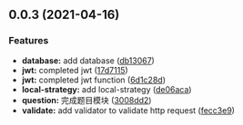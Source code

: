 ## 0.0.3 (2021-04-16)


### Features

* **database:** add database ([db13067](https://github.com/ibwei/education-test-api/commit/db13067ccec12da0be8e7ca0e182078483fd60b6))
* **jwt:** completed jwt ([17d7115](https://github.com/ibwei/education-test-api/commit/17d71159d7023c456aed250c1aeeb877995c4619))
* **jwt:** completed jwt function ([6d1c28d](https://github.com/ibwei/education-test-api/commit/6d1c28da5207d7e4581f07aff4cea0f51be54a90))
* **local-strategy:** add local-strategy ([de06aca](https://github.com/ibwei/education-test-api/commit/de06aca14b8f0b5ff02562fbcf8674ab71322d14))
* **question:** 完成题目模块 ([3008dd2](https://github.com/ibwei/education-test-api/commit/3008dd21520b7ea871cd3f2f4d99744d0efff71b))
* **validate:** add validator to validate http request ([fecc3e9](https://github.com/ibwei/education-test-api/commit/fecc3e92e236762279454240ed81292ff14ebe0b))



